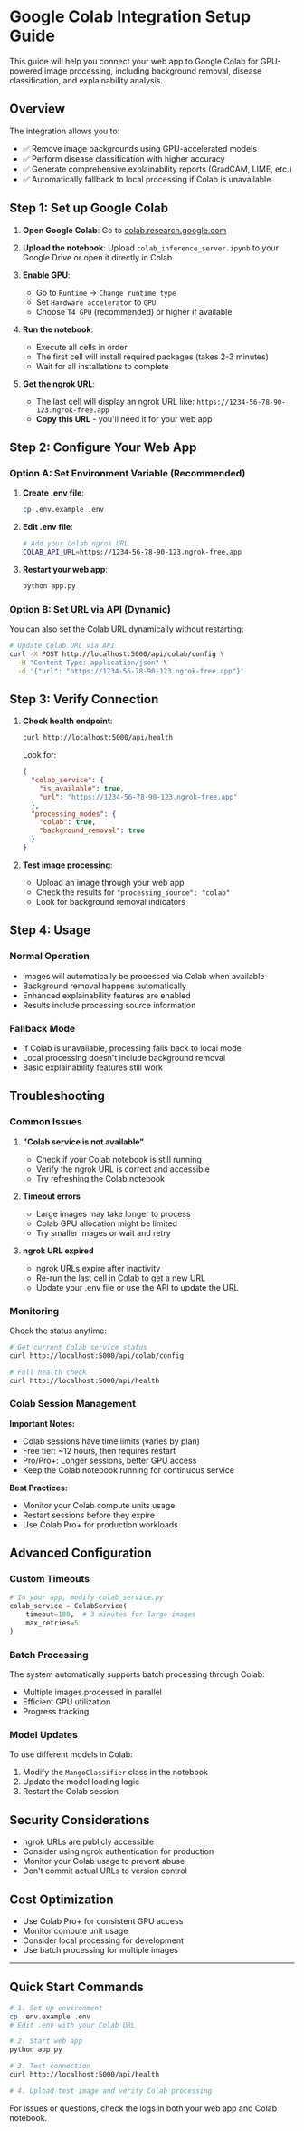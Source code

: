 # Google Colab Integration Setup Guide

This guide will help you connect your web app to Google Colab for GPU-powered image processing, including background removal, disease classification, and explainability analysis.

## Overview

The integration allows you to:
- ✅ Remove image backgrounds using GPU-accelerated models
- ✅ Perform disease classification with higher accuracy
- ✅ Generate comprehensive explainability reports (GradCAM, LIME, etc.)
- ✅ Automatically fallback to local processing if Colab is unavailable

## Step 1: Set up Google Colab

1. **Open Google Colab**: Go to [colab.research.google.com](https://colab.research.google.com)

2. **Upload the notebook**: Upload `colab_inference_server.ipynb` to your Google Drive or open it directly in Colab

3. **Enable GPU**: 
   - Go to `Runtime` → `Change runtime type`
   - Set `Hardware accelerator` to `GPU`
   - Choose `T4 GPU` (recommended) or higher if available

4. **Run the notebook**:
   - Execute all cells in order
   - The first cell will install required packages (takes 2-3 minutes)
   - Wait for all installations to complete

5. **Get the ngrok URL**:
   - The last cell will display an ngrok URL like: `https://1234-56-78-90-123.ngrok-free.app`
   - **Copy this URL** - you'll need it for your web app

## Step 2: Configure Your Web App

### Option A: Set Environment Variable (Recommended)

1. **Create .env file**:
   ```bash
   cp .env.example .env
   ```

2. **Edit .env file**:
   ```bash
   # Add your Colab ngrok URL
   COLAB_API_URL=https://1234-56-78-90-123.ngrok-free.app
   ```

3. **Restart your web app**:
   ```bash
   python app.py
   ```

### Option B: Set URL via API (Dynamic)

You can also set the Colab URL dynamically without restarting:

```bash
# Update Colab URL via API
curl -X POST http://localhost:5000/api/colab/config \
  -H "Content-Type: application/json" \
  -d '{"url": "https://1234-56-78-90-123.ngrok-free.app"}'
```

## Step 3: Verify Connection

1. **Check health endpoint**:
   ```bash
   curl http://localhost:5000/api/health
   ```

   Look for:
   ```json
   {
     "colab_service": {
       "is_available": true,
       "url": "https://1234-56-78-90-123.ngrok-free.app"
     },
     "processing_modes": {
       "colab": true,
       "background_removal": true
     }
   }
   ```

2. **Test image processing**:
   - Upload an image through your web app
   - Check the results for `"processing_source": "colab"`
   - Look for background removal indicators

## Step 4: Usage

### Normal Operation
- Images will automatically be processed via Colab when available
- Background removal happens automatically
- Enhanced explainability features are enabled
- Results include processing source information

### Fallback Mode
- If Colab is unavailable, processing falls back to local mode
- Local processing doesn't include background removal
- Basic explainability features still work

## Troubleshooting

### Common Issues

1. **"Colab service is not available"**
   - Check if your Colab notebook is still running
   - Verify the ngrok URL is correct and accessible
   - Try refreshing the Colab notebook

2. **Timeout errors**
   - Large images may take longer to process
   - Colab GPU allocation might be limited
   - Try smaller images or wait and retry

3. **ngrok URL expired**
   - ngrok URLs expire after inactivity
   - Re-run the last cell in Colab to get a new URL
   - Update your .env file or use the API to update the URL

### Monitoring

Check the status anytime:
```bash
# Get current Colab service status
curl http://localhost:5000/api/colab/config

# Full health check
curl http://localhost:5000/api/health
```

### Colab Session Management

**Important Notes:**
- Colab sessions have time limits (varies by plan)
- Free tier: ~12 hours, then requires restart
- Pro/Pro+: Longer sessions, better GPU access
- Keep the Colab notebook running for continuous service

**Best Practices:**
- Monitor your Colab compute units usage
- Restart sessions before they expire
- Use Colab Pro+ for production workloads

## Advanced Configuration

### Custom Timeouts
```python
# In your app, modify colab_service.py
colab_service = ColabService(
    timeout=180,  # 3 minutes for large images
    max_retries=5
)
```

### Batch Processing
The system automatically supports batch processing through Colab:
- Multiple images processed in parallel
- Efficient GPU utilization
- Progress tracking

### Model Updates
To use different models in Colab:
1. Modify the `MangoClassifier` class in the notebook
2. Update the model loading logic
3. Restart the Colab session

## Security Considerations

- ngrok URLs are publicly accessible
- Consider using ngrok authentication for production
- Monitor your Colab usage to prevent abuse
- Don't commit actual URLs to version control

## Cost Optimization

- Use Colab Pro+ for consistent GPU access
- Monitor compute unit usage
- Consider local processing for development
- Use batch processing for multiple images

---

## Quick Start Commands

```bash
# 1. Set up environment
cp .env.example .env
# Edit .env with your Colab URL

# 2. Start web app
python app.py

# 3. Test connection
curl http://localhost:5000/api/health

# 4. Upload test image and verify Colab processing
```

For issues or questions, check the logs in both your web app and Colab notebook.